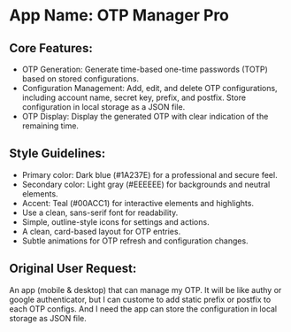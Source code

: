 # **App Name**: OTP Manager Pro

## Core Features:

- OTP Generation: Generate time-based one-time passwords (TOTP) based on stored configurations.
- Configuration Management: Add, edit, and delete OTP configurations, including account name, secret key, prefix, and postfix. Store configuration in local storage as a JSON file.
- OTP Display: Display the generated OTP with clear indication of the remaining time.

## Style Guidelines:

- Primary color: Dark blue (#1A237E) for a professional and secure feel.
- Secondary color: Light gray (#EEEEEE) for backgrounds and neutral elements.
- Accent: Teal (#00ACC1) for interactive elements and highlights.
- Use a clean, sans-serif font for readability.
- Simple, outline-style icons for settings and actions.
- A clean, card-based layout for OTP entries.
- Subtle animations for OTP refresh and configuration changes.

## Original User Request:
An app (mobile & desktop) that can manage my OTP. It will be like authy or google authenticator, but I can custome to add static prefix or postfix to each OTP configs. And I need the app can store the configuration in local storage as JSON file.
  